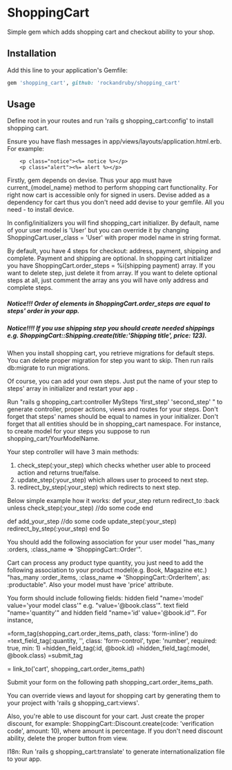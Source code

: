 # ShoppingCart
Simple gem which adds shopping cart and checkout ability to your shop.

## Installation
Add this line to your application's Gemfile:

```ruby
gem 'shopping_cart', github: 'rockandruby/shopping_cart'
```

## Usage
 Define root in your routes and run 'rails g shopping_cart:config' to install shopping cart.

  Ensure you have flash messages in app/views/layouts/application.html.erb.
      For example:

        <p class="notice"><%= notice %></p>
        <p class="alert"><%= alert %></p>


 Firstly, gem depends on devise. Thus your app must have current_{model_name} method to perform
shopping cart functionality. For right now cart is accessible only for signed in users. Devise
added as a dependency for cart thus you don't need add devise to your gemfile. All you need - to install device.

 In config/initializers you will find shopping_cart initializer. By default, name of your user model is
'User' but you can override it by changing ShoppingCart.user_class = 'User' with proper model name in
string format.

 By default, you have 4 steps for checkout: address, payment, shipping and complete. Payment and shipping
are optional. In shopping cart initializer you have ShoppingCart.order_steps = %i(shipping payment) array.
If you want to delete step, just delete it from array. If you want to delete optional steps at all, just
comment the array ans you will have only address and complete steps.

##### Notice!!! Order of elements in ShoppingCart.order_steps are equal to steps' order in your app.

##### Notice!!!! If you use shipping step you should create needed shippings e.g. ShoppingCart::Shipping.create(title:'Shipping title', price: 123).

 When you install shopping cart, you retrieve migrations for default steps. You can delete proper migration for
step you want to skip. Then run rails db:migrate to run migrations.

 Of course, you can add your own steps. Just put the name of your step to steps' array in initializer and
restart your app .

 Run "rails g shopping_cart:controller MySteps 'first_step' 'second_step' " to generate controller,
proper actions, views and routes for your steps. Don't forget that steps' names should be equal to names in
your initializer.
Don't forget that all entities should be in shopping_cart namespace. For instance, to create model for
your steps you suppose to run shopping_cart/YourModelName.

Your step controller will have 3 main methods:
1) check_step(:your_step) which checks whether user able to proceed
   action and returns true/false.
2) update_step(:your_step) which allows user to proceed to next step.
3) redirect_by_step(:your_step) which redirects to next step.

Below simple example how it works:
 def your_step
  return redirect_to :back unless check_step(:your_step)
  //do some code
 end

 def add_your_step
   //do some code
   update_step(:your_step)
   redirect_by_step(:your_step)
 end
So

 You should add the following association for your user model "has_many :orders,
:class_name => 'ShoppingCart::Order'".

 Cart can process any product type quantity, you just need to add the following association to
your product model(e.g. Book, Magazine etc.)
"has_many :order_items, :class_name => 'ShoppingCart::OrderItem', as: :productable".
Also your model must have 'price' attribute.

You form should include following fields:
 hidden field "name='model' value='your model class'" e.g. "value='@book.class'".
 text field "name='quantity'" and hidden field "name='id' value='@book.id'". For instance,

 =form_tag(shopping_cart.order_items_path, class: 'form-inline') do
   =text_field_tag(:quantity, '', class: 'form-control', type: 'number', required: true, min: 1)
   =hidden_field_tag(:id, @book.id)
   =hidden_field_tag(:model, @book.class)
   =submit_tag

 = link_to('cart', shopping_cart.order_items_path)

 Submit your form on the following path shopping_cart.order_items_path.

 You can override views and layout for shopping cart by generating them to your project with
'rails g shopping_cart:views'.

 Also, you're able to use discount for your cart. Just create the proper discount, for example:
ShoppingCart::Discount.create(code: 'verification code', amount: 10), where amount is percentage.
If you don't need discount ability, delete the proper button from view.

I18n:
 Run 'rails g shopping_cart:translate' to generate internationalization file to your app.
